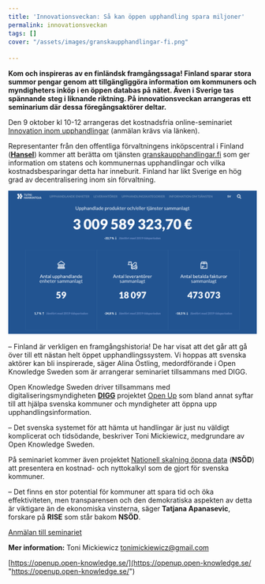 ```yaml
---
title: 'Innovationsveckan: Så kan öppen upphandling spara miljoner'
permalink: innovationsveckan
tags: []
cover: "/assets/images/granskaupphandlingar-fi.png"

---
```

**Kom och inspireras av en finländsk framgångssaga! Finland sparar stora summor pengar genom att tillgängliggöra information om kommuners och myndigheters inköp i en öppen databas på nätet. Även i Sverige tas spännande steg i liknande riktning. På innovationsveckan arrangeras ett seminarium där dessa föregångsaktörer deltar.**

Den 9 oktober kl 10-12 arrangeras det kostnadsfria online-seminariet [Innovation inom upphandlingar](https://www.goto10.se/evenemang/innovation-inom-upphandlingar/) (anmälan krävs via länken).

Representanter från den offentliga förvaltningens inköpscentral i Finland ([**Hansel**](https://www.hansel.fi/en/)) kommer att berätta om tjänsten [granskaupphandlingar.fi](http://granskaupphandlingar.fi) som ger information om statens och kommunernas upphandlingar och vilka kostnadsbesparingar detta har inneburit. Finland har likt Sverige en hög grad av decentralisering inom sin förvaltning.

![](/assets/images/granskaupphandlingar-fi.png)

– Finland är verkligen en framgångshistoria! De har visat att det går att gå över till ett nästan helt öppet upphandlingssystem. Vi hoppas att svenska aktörer kan bli inspirerade, säger Alina Östling, medordförande i Open Knowledge Sweden som är arrangerar seminariet tillsammans med DIGG.

Open Knowledge Sweden driver tillsammans med digitaliseringsmyndigheten [**DIGG**](https://www.digg.se/) projektet [Open Up](https://openup.open-knowledge.se/) som bland annat syftar till att hjälpa svenska kommuner och myndigheter att öppna upp upphandlingsinformation.

– Det svenska systemet för att hämta ut handlingar är just nu väldigt komplicerat och tidsödande, beskriver Toni Mickiewicz, medgrundare av Open Knowledge Sweden.

På seminariet kommer även projektet [Nationell skalning öppna data](https://www.vinnova.se/p/nationell-skalning-oppna-data-nsod/) (**NSÖD**) att presentera en kostnad- och nyttokalkyl som de gjort för svenska kommuner.

– Det finns en stor potential för kommuner att spara tid och öka effektiviteten, men transparensen och den demokratiska aspekten av detta är viktigare än de ekonomiska vinsterna, säger **Tatjana Apanasevic**, forskare på **RISE** som står bakom **NSÖD**.

[Anmälan till seminariet](https://www.goto10.se/evenemang/innovation-inom-upphandlingar/)

**Mer information:** Toni Mickiewicz tonimickiewicz@gmail.com

[https://openup.open-knowledge.se/](https://openup.open-knowledge.se/ "https://openup.open-knowledge.se/")
